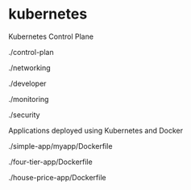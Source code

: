 # kubernetes

Kubernetes Control Plane

./control-plan

./networking

./developer

./monitoring

./security

Applications deployed using Kubernetes and Docker

./simple-app/myapp/Dockerfile

./four-tier-app/Dockerfile

./house-price-app/Dockerfile
